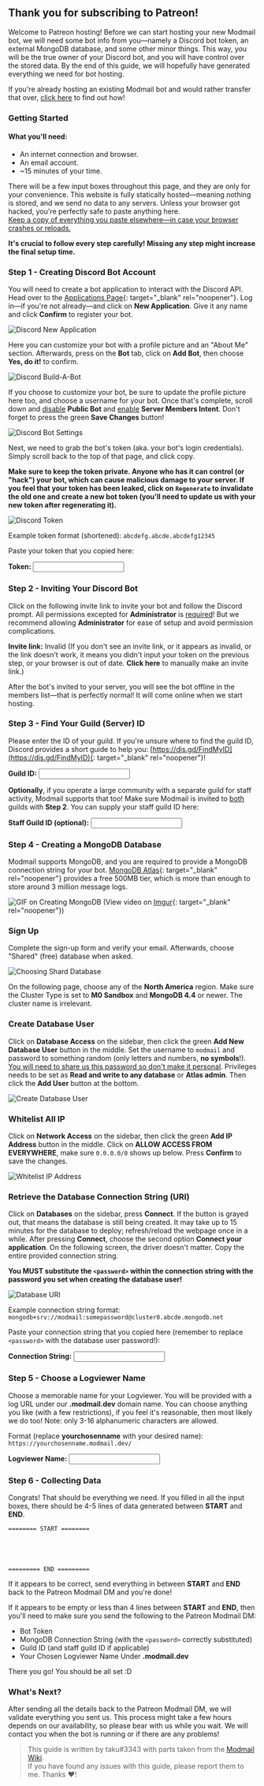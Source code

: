 ## Thank you for subscribing to Patreon!

Welcome to Patreon hosting! Before we can start hosting your new Modmail bot, we will need some bot info from you—namely a Discord bot token, an external MongoDB database, and some other minor things. This way, you will be the true owner of your Discord bot, and you will have control over the stored data. By the end of this guide, we will hopefully have generated everything we need for bot hosting.

If you're already hosting an existing Modmail bot and would rather transfer that over, [click here](/transfer.html) to find out how!

### Getting Started

#### What you'll need:
 - An internet connection and browser.
 - An email account.
 - ~15 minutes of your time.

There will be a few input boxes throughout this page, and they are only for your convenience. This website is fully statically hosted—meaning nothing is stored, and we send no data to any servers. Unless your browser got hacked, you're perfectly safe to paste anything here. <br><u>Keep a copy of everything you paste elsewhere—in case your browser crashes or reloads.</u>

**It's crucial to follow every step carefully! Missing any step might increase the final setup time.**


### Step 1 - Creating Discord Bot Account

You will need to create a bot application to interact with the Discord API. Head over to the [Applications Page](https://discordapp.com/developers/applications/){: target="_blank" rel="noopener"}. Log in—if you're not already—and click on **New Application**. Give it any name and click **Confirm** to register your bot. 

![Discord New Application](https://i.imgur.com/sTsk6wz.png)

Here you can customize your bot with a profile picture and an "About Me" section. Afterwards, press on the **Bot** tab, click on **Add Bot**, then choose **Yes, do it!** to confirm.

![Discord Build-A-Bot](https://i.imgur.com/6MikkYq.png)

If you choose to customize your bot, be sure to update the profile picture here too, and choose a username for your bot. Once that's complete, scroll down and <u>disable</u> **Public Bot** and <u>enable</u> **Server Members Intent**. Don't forget to press the green **Save Changes** button!

![Discord Bot Settings](https://i.imgur.com/WljgVfP.png)

Next, we need to grab the bot's token (aka. your bot's login credentials). Simply scroll back to the top of that page, and click copy.

**Make sure to keep the token private. Anyone who has it can control (or "hack") your bot, which can cause malicious damage to your server. If you feel that your token has been leaked, click on `Regenerate` to invalidate the old one and create a new bot token (you'll need to update us with your new token after regenerating it).**

![Discord Token](https://i.imgur.com/1G8oQ8V.png)

Example token format (shortened): `abcdefg.abcde.abcdefg12345`

Paste your token that you copied here:

**Token:** <input id="token" oninput="document.getElementById('enteredtoken').innerText = 'TOKEN=' + this.value; document.getElementById('invitelink').href = document.getElementById('invitelink').innerText = 'https://discord.com/oauth2/authorize?scope=bot&permissions=2953309432&client_id=' + atob(this.value.split('.')[0]);">


### Step 2 - Inviting Your Discord Bot

Click on the following invite link to invite your bot and follow the Discord prompt. All permissions excepted for **Administrator** is <u>required</u>! But we recommend allowing **Administrator** for ease of setup and avoid permission complications.

**Invite link:** <a target="_blank" rel="noopener" id="invitelink">Invalid</a>
(If you don't see an invite link, or it appears as invalid, or the link doesn't work, it means you didn't input your token on the previous step, or your browser is out of date. **Click here** to manually make an invite link.)

After the bot's invited to your server, you will see the bot offline in the members list—that is perfectly normal! It will come online when we start hosting.


### Step 3 - Find Your Guild (Server) ID

Please enter the ID of your guild. If you're unsure where to find the guild ID, Discord provides a short guide to help you: [https://dis.gd/FindMyID](https://dis.gd/FindMyID){: target="_blank" rel="noopener"}!

**Guild ID:** <input id="guild" oninput="document.getElementById('enteredguild').innerText = 'GUILD_ID=' + this.value;">

**Optionally**, if you operate a large community with a separate guild for staff activity, Modmail supports that too! Make sure Modmail is invited to <u>both</u> guilds with **Step 2**. You can supply your staff guild ID here:

**Staff Guild ID (optional):** <input id="staffguild" oninput="if (!this.value){document.getElementById('enteredstaffguild').innerText = ''; document.getElementById('enteredstaffguild').style['display'] = 'none'; document.getElementById('staffguildbr').style['display'] = 'none';} else {document.getElementById('enteredstaffguild').innerText = 'MODMAIL_GUILD_ID=' + this.value; document.getElementById('enteredstaffguild').style.removeProperty('display'); document.getElementById('staffguildbr').style.removeProperty('display');}">


### Step 4 - Creating a MongoDB Database

Modmail supports MongoDB, and you are required to provide a MongoDB connection string for your bot. [MongoDB Atlas](https://www.mongodb.com/cloud/atlas){: target="_blank" rel="noopener"} provides a free 500MB tier, which is more than enough to store around 3 million message logs.

<blockquote class="imgur-embed-pub" lang="en" data-id="RSUDtCJ"></blockquote><script async src="//s.imgur.com/min/embed.js" charset="utf-8"></script>

![GIF on Creating MongoDB](https://i.imgur.com/A7S2nPJ.gif)
(View video on [Imgur](https://imgur.com/RSUDtCJ){: target="_blank" rel="noopener"})


### Sign Up

Complete the sign-up form and verify your email. Afterwards, choose "Shared" (free) database when asked. 

![Choosing Shard Database](https://i.imgur.com/lGchKpq.png)

On the following page, choose any of the **North America** region. Make sure the Cluster Type is set to **M0 Sandbox** and **MongoDB 4.4** or newer. The cluster name is irrelevant. 

### Create Database User

Click on **Database Access** on the sidebar, then click the green **Add New Database User** button in the middle. Set the username to `modmail` and password to something random (only letters and numbers, **no symbols**!). <u>You will need to share us this password so don't make it personal</u>. Privileges needs to be set as **Read and write to any database** or **Atlas admin**. Then click the **Add User** button at the bottom.

![Create Database User](https://i.imgur.com/TI1R4nN.png)

### Whitelist All IP

Click on **Network Access** on the sidebar, then click the green **Add IP Address** button in the middle. Click on **ALLOW ACCESS FROM EVERYWHERE**, make sure `0.0.0.0/0` shows up below. Press **Confirm** to save the changes.

![Whitelist IP Address](https://i.imgur.com/53nWYjK.png)

### Retrieve the Database Connection String (URI)

Click on **Databases** on the sidebar, press **Connect**. If the button is grayed out, that means the database is still being created. It may take up to 15 minutes for the database to deploy; refresh/reload the webpage once in a while. After pressing **Connect**, choose the second option **Connect your application**. On the following screen, the driver doesn't matter. Copy the entire provided connection string.

**You MUST substitute the `<password>` within the connection string with the password you set when creating the database user!**

![Database URI](https://i.imgur.com/tqiGwag.png)

Example connection string format: `mongodb+srv://modmail:somepassword@cluster0.abcde.mongodb.net`

Paste your connection string that you copied here (remember to replace `<password>` with the database user password!):

**Connection String:** <input id="mongo" oninput="document.getElementById('enteredmongo').innerText = 'DATABASE_URI=' + this.value;">


### Step 5 - Choose a Logviewer Name

Choose a memorable name for your Logviewer. You will be provided with a log URL under our **.modmail.dev** domain name. You can choose anything you like (with a few restrictions), if you feel it's reasonable, then most likely we do too! Note: only 3-16 alphanumeric characters are allowed.

Format (replace **yourchosenname** with your desired name): `https://yourchosenname.modmail.dev/`

**Logviewer Name:** <input id="logviewer" oninput="document.getElementById('enteredlogviewer').innerText = 'LOG_URI=' + this.value;">


### Step 6 - Collecting Data

Congrats! That should be everything we need. If you filled in all the input boxes, there should be 4-5 lines of data generated between **START** and **END**.

`======== START ========`<br>
<code id="enteredlogviewer"></code><br>
<code id="enteredtoken"></code><br>
<code id="enteredmongo"></code><br>
<code id="enteredguild"></code><br>
<code id="enteredstaffguild" style="display:none;"></code><br id="staffguildbr" style="display:none;">
`========= END =========`

If it appears to be correct, send everything in between **START** and **END** back to the Patreon Modmail DM and you're done!

If it appears to be empty or less than 4 lines between **START** and **END**, then you'll need to make sure you send the following to the Patreon Modmail DM:
- Bot Token
- MongoDB Connection String (with the `<password>` correctly substituted)
- Guild ID (and staff guild ID if applicable)
- Your Chosen Logviewer Name Under **.modmail.dev**

There you go! You should be all set :D


### What's Next?

After sending all the details back to the Patreon Modmail DM, we will validate everything you sent us. This process might take a few hours depends on our availability, so please bear with us while you wait. We will contact you when the bot is running or if there are any problems!

> This guide is written by taku#3343 with parts taken from the [Modmail Wiki](https://github.com/kyb3r/modmail/wiki/Installation).<br>
> If you have found any issues with this guide, please report them to me. Thanks ❤️!

